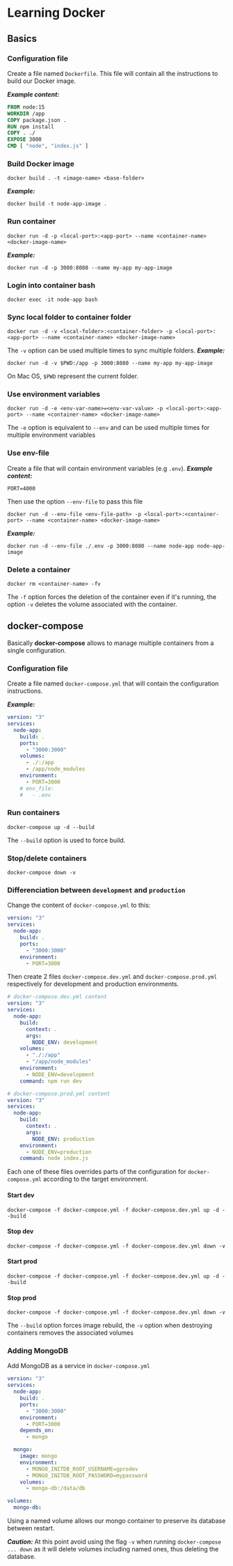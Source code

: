 # Learning Docker

## Basics

### Configuration file
Create a file named ```Dockerfile```. This file will contain all the instructions to build our Docker image.

**_Example content:_**
```dockerfile
FROM node:15
WORKDIR /app
COPY package.json .
RUN npm install
COPY . ./
EXPOSE 3000
CMD [ "node", "index.js" ]
```

### Build Docker image
```
docker build . -t <image-name> <base-folder>
```

**_Example:_**
```
docker build -t node-app-image .
```

### Run container
```
docker run -d -p <local-port>:<app-port> --name <container-name> <docker-image-name>
```
**_Example:_**
```
docker run -d -p 3000:8080 --name my-app my-app-image
```

### Login into container bash
```
docker exec -it node-app bash
```

### Sync local folder to container folder
```
docker run -d -v <local-folder>:<container-folder> -p <local-port>:<app-port> --name <container-name> <docker-image-name>
```
The ```-v``` option can be used multiple times to sync multiple folders.
**_Example:_**
```
docker run -d -v $PWD:/app -p 3000:8080 --name my-app my-app-image
```
On Mac OS, ```$PWD``` represent the current folder.

### Use environment variables
```
docker run -d -e <env-var-name>=<env-var-value> -p <local-port>:<app-port> --name <container-name> <docker-image-name>
```
The ```-e``` option is equivalent to ```--env``` and can be used multiple times for multiple environment variables

### Use env-file
Create a file that will contain environment variables (e.g ```.env```).
**_Example content:_**
```
PORT=4000
```
Then use the option ```--env-file``` to pass this file
```
docker run -d --env-file <env-file-path> -p <local-port>:<container-port> --name <container-name> <docker-image-name>
```
**_Example:_**
```
docker run -d --env-file ./.env -p 3000:8080 --name node-app node-app-image
```
### Delete a container
```
docker rm <container-name> -fv
```
The ```-f``` option forces the deletion of the container even if it's running, the option ```-v``` deletes the volume associated with the container.

## docker-compose
Basically **docker-compose** allows to manage multiple containers from a single configuration.

### Configuration file
Create a file named ```docker-compose.yml``` that will contain the configuration instructions.

**_Example:_**
```yml
version: "3"
services: 
  node-app:
    build: .
    ports: 
      - "3000:3000"
    volumes: 
      - ./:/app
      - /app/node_modules
    environment: 
      - PORT=3000
    # env_file: 
    #   - .env
```

### Run containers
```
docker-compose up -d --build
```
The ```--build``` option is used to force build.

### Stop/delete containers
```
docker-compose down -v
```

### Differenciation between ```development``` and ```production```
Change the content of ```docker-compose.yml``` to this:
```yml
version: "3"
services: 
  node-app:
    build: .
    ports: 
      - "3000:3000"
    environment: 
      - PORT=3000
```
Then create 2 files ```docker-compose.dev.yml``` and ```docker-compose.prod.yml``` respectively for development and production environments.
```yml
# docker-compose.dev.yml content
version: "3"
services: 
  node-app:
    build: 
      context: .
      args: 
        NODE_ENV: development
    volumes: 
      - "./:/app"
      - "/app/node_modules"
    environment: 
      - NODE_ENV=development
    command: npm run dev
```
```yml
# docker-compose.prod.yml content
version: "3"
services: 
  node-app:
    build: 
      context: .
      args: 
        NODE_ENV: production
    environment: 
      - NODE_ENV=production
    command: node index.js
```
Each one of these files overrides parts of the configuration for ```docker-compose.yml``` according to the target environment.

#### Start dev
```
docker-compose -f docker-compose.yml -f docker-compose.dev.yml up -d --build
```

#### Stop dev
```
docker-compose -f docker-compose.yml -f docker-compose.dev.yml down -v
```

#### Start prod
```
docker-compose -f docker-compose.yml -f docker-compose.dev.yml up -d --build
```

#### Stop prod
```
docker-compose -f docker-compose.yml -f docker-compose.dev.yml down -v
```
The ```--build``` option forces image rebuild, the ```-v``` option when destroying containers removes the associated volumes

### Adding MongoDB
Add MongoDB as a service in ```docker-compose.yml```
```yml
version: "3"
services: 
  node-app:
    build: .
    ports: 
      - "3000:3000"
    environment: 
      - PORT=3000
    depends_on: 
      - mongo

  mongo:
    image: mongo
    environment: 
      - MONGO_INITDB_ROOT_USERNAME=gprodev
      - MONGO_INITDB_ROOT_PASSWORD=mypassword
    volumes: 
      - mongo-db:/data/db

volumes: 
  mongo-db:
```
Using a named volume allows our mongo container to preserve its database between restart.

**_Caution:_** At this point avoid using the flag ```-v``` when running ```docker-compose ... down``` as it will delete volumes including named ones, thus deleting the database.
